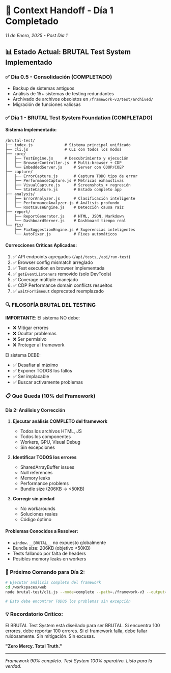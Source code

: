 # 🤝 Context Handoff - Día 1 Completado
*11 de Enero, 2025 - Post Día 1*

## 📊 Estado Actual: BRUTAL Test System Implementado

### ✅ Día 0.5 - Consolidación (COMPLETADO)
- Backup de sistemas antiguos
- Análisis de 15+ sistemas de testing redundantes
- Archivado de archivos obsoletos en `/framework-v3/test/archived/`
- Migración de funciones valiosas

### ✅ Día 1 - BRUTAL Test System Foundation (COMPLETADO)

#### Sistema Implementado:
```
/brutal-test/
├── index.js              # Sistema principal unificado
├── cli.js                # CLI con todos los modos
├── core/
│   ├── TestEngine.js     # Descubrimiento y ejecución
│   ├── BrowserController.js  # Multi-browser + CDP
│   └── EmbeddedServer.js     # Server con COOP/COEP
├── capture/
│   ├── ErrorCapture.js       # Captura TODO tipo de error
│   ├── PerformanceCapture.js # Métricas exhaustivas
│   ├── VisualCapture.js      # Screenshots + regresión
│   └── StateCapture.js       # Estado completo app
├── analysis/
│   ├── ErrorAnalyzer.js      # Clasificación inteligente
│   ├── PerformanceAnalyzer.js # Análisis profundo
│   └── RootCauseEngine.js    # Detección causa raíz
├── report/
│   ├── ReportGenerator.js    # HTML, JSON, Markdown
│   └── DashboardServer.js    # Dashboard tiempo real
└── fix/
    ├── FixSuggestionEngine.js # Sugerencias inteligentes
    └── AutoFixer.js          # Fixes automáticos
```

#### Correcciones Críticas Aplicadas:
1. ✅ API endpoints agregados (`/api/tests`, `/api/run-test`)
2. ✅ Browser config mismatch arreglado
3. ✅ Test execution en browser implementada
4. ✅ `getEventListeners` removido (solo DevTools)
5. ✅ Coverage múltiple manejado
6. ✅ CDP Performance domain conflicts resueltos
7. ✅ `waitForTimeout` deprecated reemplazado

### 🔍 FILOSOFÍA BRUTAL DEL TESTING

**IMPORTANTE**: El sistema NO debe:
- ❌ Mitigar errores
- ❌ Ocultar problemas
- ❌ Ser permisivo
- ❌ Proteger al framework

El sistema DEBE:
- ✅ Desafiar al máximo
- ✅ Exponer TODOS los fallos
- ✅ Ser implacable
- ✅ Buscar activamente problemas

### 📋 Qué Queda (10% del Framework)

#### Día 2: Análisis y Corrección
1. **Ejecutar análisis COMPLETO del framework**
   - Todos los archivos HTML, JS
   - Todos los componentes
   - Workers, GPU, Visual Debug
   - Sin excepciones

2. **Identificar TODOS los errores**
   - SharedArrayBuffer issues
   - Null references
   - Memory leaks
   - Performance problems
   - Bundle size (206KB → <50KB)

3. **Corregir sin piedad**
   - No workarounds
   - Soluciones reales
   - Código óptimo

#### Problemas Conocidos a Resolver:
- `window.__BRUTAL__` no expuesto globalmente
- Bundle size: 206KB (objetivo <50KB)
- Tests fallando por falta de headers
- Posibles memory leaks en workers

### 🚀 Próximo Comando para Día 2:

```bash
# Ejecutar análisis completo del framework
cd /workspaces/web
node brutal-test/cli.js --mode=complete --path=./framework-v3 --output=./brutal-analysis --no-headless

# Esto debe encontrar TODOS los problemas sin excepción
```

### 💡 Recordatorio Crítico:

El BRUTAL Test System está diseñado para ser BRUTAL. Si encuentra 100 errores, debe reportar 100 errores. Si el framework falla, debe fallar ruidosamente. Sin mitigación. Sin excusas.

**"Zero Mercy. Total Truth."**

---

*Framework 90% completo. Test System 100% operativo. Listo para la verdad.*